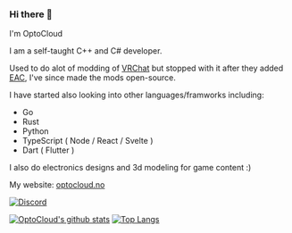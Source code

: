 ### Hi there 👋

I'm OptoCloud

I am a self-taught C++ and C# developer.

Used to do alot of modding of [VRChat](https://vrchat.com/) but stopped with it after they added [EAC](https://easy.ac/), I've since made the mods open-source.

I have started also looking into other languages/framworks including:
- Go
- Rust
- Python
- TypeScript ( Node / React / Svelte )
- Dart ( Flutter )

I also do electronics designs and 3d modeling for game content :)

My website: [optocloud.no](https://www.optocloud.no/)

[![Discord](https://img.shields.io/badge/Discord-OptoCloud%230001-blue?style=for-the-badge&logo=discord)](https://discord.com/users/256779446944530432)

[![OptoCloud's github stats](https://github-readme-stats.vercel.app/api?username=OptoCloud&theme=tokyonight&show_icons=true&count_private=true&skipcahce)](https://github.com/anuraghazra/github-readme-stats)
[![Top Langs](https://github-readme-stats.vercel.app/api/top-langs/?username=OptoCloud&theme=tokyonight&layout=compact&hide=ShaderLab,HLSL)](https://github.com/anuraghazra/github-readme-stats)
